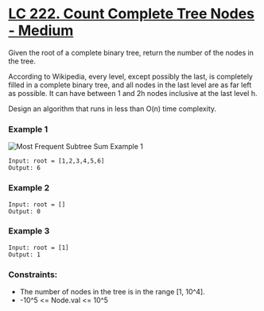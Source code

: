 # [LC 222. Count Complete Tree Nodes - Medium](https://leetcode.com/problems/count-complete-tree-nodes/description/)

Given the root of a complete binary tree, return the number of the nodes in the tree.  

According to Wikipedia, every level, except possibly the last, is completely filled in a complete binary tree, and all nodes in the last level are as far left as possible. It can have between 1 and 2h nodes inclusive at the last level h.  

Design an algorithm that runs in less than O(n) time complexity.   

### Example 1

![Most Frequent Subtree Sum Example 1](https://assets.leetcode.com/uploads/2021/01/14/complete.jpg)  

```
Input: root = [1,2,3,4,5,6]
Output: 6
```

### Example 2 

```
Input: root = []
Output: 0
```

### Example 3 

```
Input: root = [1]
Output: 1
```

### Constraints:

- The number of nodes in the tree is in the range [1, 10^4].
- -10^5 <= Node.val <= 10^5